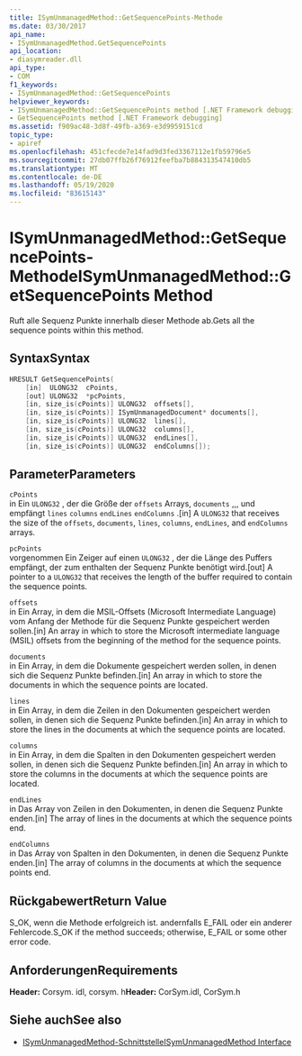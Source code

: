 ```yaml
---
title: ISymUnmanagedMethod::GetSequencePoints-Methode
ms.date: 03/30/2017
api_name:
- ISymUnmanagedMethod.GetSequencePoints
api_location:
- diasymreader.dll
api_type:
- COM
f1_keywords:
- ISymUnmanagedMethod::GetSequencePoints
helpviewer_keywords:
- ISymUnmanagedMethod::GetSequencePoints method [.NET Framework debugging]
- GetSequencePoints method [.NET Framework debugging]
ms.assetid: f909ac48-3d8f-49fb-a369-e3d9959151cd
topic_type:
- apiref
ms.openlocfilehash: 451cfecde7e14fad9d3fed3367112e1fb59796e5
ms.sourcegitcommit: 27db07ffb26f76912feefba7b884313547410db5
ms.translationtype: MT
ms.contentlocale: de-DE
ms.lasthandoff: 05/19/2020
ms.locfileid: "83615143"
---
```

# <a name="isymunmanagedmethodgetsequencepoints-method"></a><span data-ttu-id="7c17b-102">ISymUnmanagedMethod::GetSequencePoints-Methode</span><span class="sxs-lookup"><span data-stu-id="7c17b-102">ISymUnmanagedMethod::GetSequencePoints Method</span></span>
<span data-ttu-id="7c17b-103">Ruft alle Sequenz Punkte innerhalb dieser Methode ab.</span><span class="sxs-lookup"><span data-stu-id="7c17b-103">Gets all the sequence points within this method.</span></span>  
  
## <a name="syntax"></a><span data-ttu-id="7c17b-104">Syntax</span><span class="sxs-lookup"><span data-stu-id="7c17b-104">Syntax</span></span>  
  
```cpp  
HRESULT GetSequencePoints(  
    [in]  ULONG32  cPoints,  
    [out] ULONG32  *pcPoints,  
    [in, size_is(cPoints)] ULONG32  offsets[],  
    [in, size_is(cPoints)] ISymUnmanagedDocument* documents[],  
    [in, size_is(cPoints)] ULONG32  lines[],  
    [in, size_is(cPoints)] ULONG32  columns[],  
    [in, size_is(cPoints)] ULONG32  endLines[],  
    [in, size_is(cPoints)] ULONG32  endColumns[]);  
```  
  
## <a name="parameters"></a><span data-ttu-id="7c17b-105">Parameter</span><span class="sxs-lookup"><span data-stu-id="7c17b-105">Parameters</span></span>  
 `cPoints`  
 <span data-ttu-id="7c17b-106">in Ein `ULONG32` , der die Größe der `offsets` Arrays, `documents` ,,, und empfängt `lines` `columns` `endLines` `endColumns` .</span><span class="sxs-lookup"><span data-stu-id="7c17b-106">[in] A `ULONG32` that receives the size of the `offsets`, `documents`, `lines`, `columns`, `endLines`, and `endColumns` arrays.</span></span>  
  
 `pcPoints`  
 <span data-ttu-id="7c17b-107">vorgenommen Ein Zeiger auf einen `ULONG32` , der die Länge des Puffers empfängt, der zum enthalten der Sequenz Punkte benötigt wird.</span><span class="sxs-lookup"><span data-stu-id="7c17b-107">[out] A pointer to a `ULONG32` that receives the length of the buffer required to contain the sequence points.</span></span>  
  
 `offsets`  
 <span data-ttu-id="7c17b-108">in Ein Array, in dem die MSIL-Offsets (Microsoft Intermediate Language) vom Anfang der Methode für die Sequenz Punkte gespeichert werden sollen.</span><span class="sxs-lookup"><span data-stu-id="7c17b-108">[in] An array in which to store the Microsoft intermediate language (MSIL) offsets from the beginning of the method for the sequence points.</span></span>  
  
 `documents`  
 <span data-ttu-id="7c17b-109">in Ein Array, in dem die Dokumente gespeichert werden sollen, in denen sich die Sequenz Punkte befinden.</span><span class="sxs-lookup"><span data-stu-id="7c17b-109">[in] An array in which to store the documents in which the sequence points are located.</span></span>  
  
 `lines`  
 <span data-ttu-id="7c17b-110">in Ein Array, in dem die Zeilen in den Dokumenten gespeichert werden sollen, in denen sich die Sequenz Punkte befinden.</span><span class="sxs-lookup"><span data-stu-id="7c17b-110">[in] An array in which to store the lines in the documents at which the sequence points are located.</span></span>  
  
 `columns`  
 <span data-ttu-id="7c17b-111">in Ein Array, in dem die Spalten in den Dokumenten gespeichert werden sollen, in denen sich die Sequenz Punkte befinden.</span><span class="sxs-lookup"><span data-stu-id="7c17b-111">[in] An array in which to store the columns in the documents at which the sequence points are located.</span></span>  
  
 `endLines`  
 <span data-ttu-id="7c17b-112">in Das Array von Zeilen in den Dokumenten, in denen die Sequenz Punkte enden.</span><span class="sxs-lookup"><span data-stu-id="7c17b-112">[in] The array of lines in the documents at which the sequence points end.</span></span>  
  
 `endColumns`  
 <span data-ttu-id="7c17b-113">in Das Array von Spalten in den Dokumenten, in denen die Sequenz Punkte enden.</span><span class="sxs-lookup"><span data-stu-id="7c17b-113">[in] The array of columns in the documents at which the sequence points end.</span></span>  
  
## <a name="return-value"></a><span data-ttu-id="7c17b-114">Rückgabewert</span><span class="sxs-lookup"><span data-stu-id="7c17b-114">Return Value</span></span>  
 <span data-ttu-id="7c17b-115">S_OK, wenn die Methode erfolgreich ist. andernfalls E_FAIL oder ein anderer Fehlercode.</span><span class="sxs-lookup"><span data-stu-id="7c17b-115">S_OK if the method succeeds; otherwise, E_FAIL or some other error code.</span></span>  
  
## <a name="requirements"></a><span data-ttu-id="7c17b-116">Anforderungen</span><span class="sxs-lookup"><span data-stu-id="7c17b-116">Requirements</span></span>  
 <span data-ttu-id="7c17b-117">**Header:** Corsym. idl, corsym. h</span><span class="sxs-lookup"><span data-stu-id="7c17b-117">**Header:** CorSym.idl, CorSym.h</span></span>  
  
## <a name="see-also"></a><span data-ttu-id="7c17b-118">Siehe auch</span><span class="sxs-lookup"><span data-stu-id="7c17b-118">See also</span></span>

- [<span data-ttu-id="7c17b-119">ISymUnmanagedMethod-Schnittstelle</span><span class="sxs-lookup"><span data-stu-id="7c17b-119">ISymUnmanagedMethod Interface</span></span>](isymunmanagedmethod-interface.md)
